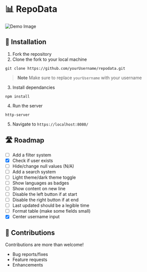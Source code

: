 # 📊 RepoData

![Demo Image](https://user-images.githubusercontent.com/105208736/182789236-8e387a4d-a9ff-4aca-8906-af0a1e7725bd.png)

## 💫 Installation
1. Fork the repository
2. Clone the fork to your local machine
```console 
git clone https://github.com/yourUsername/repodata.git
```
> **Note**
> Make sure to replace `yourUsername` with your username

3. Install dependancies 
```console 
npm install
```

4. Run the server
```console 
http-server
```

5. Navigate to  `https://localhost:8080/`

## 🛣️ Roadmap
- [ ] Add a filter system
- [x] Check if user exists
- [ ] Hide/change null values (N/A)
- [ ] Add a search system
- [ ] Light theme/dark theme toggle
- [ ] Show languages as badges
- [ ] Show content on new line 
- [ ] Disable the left button if at start
- [ ] Disable the right button if at end
- [ ] Last updated should be a legible time
- [ ] Format table (make some fields small)
- [x] Center username input

## 🤝 Contributions
Contributions are more than welcome!
- Bug reports/fixes
- Feature requests
- Enhancements 
